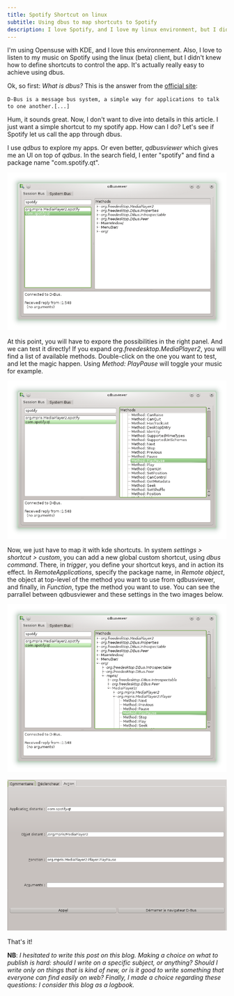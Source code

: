 ```yaml
---
title: Spotify Shortcut on linux
subtitle: Using dbus to map shortcuts to Spotify
description: I love Spotify, and I love my linux environment, but I didn't knew how to map shortcuts to the Spotify linux client: we can do it easily using dbus!
---
```


I'm using Opensuse with KDE, and I love this environnement. Also, I love to listen to my music on Spotify using the linux (beta) client, but I didn't knew how to define shortcuts to control the app.
It's actually really easy to achieve using dbus. 

Ok, so first: *What is dbus?* This is the answer from the [official site](http://www.freedesktop.org/wiki/Software/dbus/):

	D-Bus is a message bus system, a simple way for applications to talk to one another.[...]
	
Hum, it sounds great. Now, I don't want to dive into details in this article. I just want a simple shortcut to my spotify app. How can I do? Let's see if Spotify let us call the app through dbus. 

I use *qdbus* to explore my apps. Or even better, *qdbusviewer* which gives me an UI on top of *qdbus*.
In the search field, I enter "spotify" and find a package name "com.spotify.qt".

![Spotify in qdbusviewer](/img/spotify-dbus-shortcut/qdbusviewer1.png)

At this point, you will have to expore the possibilities in the right panel. And we can test it directly!
If you expand *org.freedesktop.MediaPlayer2*, you will find a list of available methods. Double-click on the one you want to test, and let the magic happen. Using *Method: PlayPause* will toggle your music for example.

![Exposed methods in qdbusviewer](/img/spotify-dbus-shortcut/qdbusviewer2.png)

Now, we just have to map it with kde shortcuts. In system *settings > shortcut > custom*, you can add a new global custom shortcut, using *dbus command*. There, in *trigger*, you define your shortcut keys, and in action its effect.
In *RemoteApplications*, specify the package name, in *Remote object*, the object at top-level of the method you want to use from qdbusviewer, and finally, in *Function*, type the method you want to use. You can see the parrallel between qdbusviewer and these settings in the two images below.

![PlayPause method, on object org.mrpis.MediaPlayer2](/img/spotify-dbus-shortcut/qdbusviewer3.png)
 
![KDE shortcut settings](/img/spotify-dbus-shortcut/shortcut-settings.png)

That's it!

**NB**: *I hesitated to write this post on this blog. Making a choice on what to publish is hard: should I write on a specific subject, or anything? Should I write only on things that is kind of new, or is it good to write something that everyone can find easily on web? Finally, I made a choice regarding these questions: I consider this blog as a logbook.*
